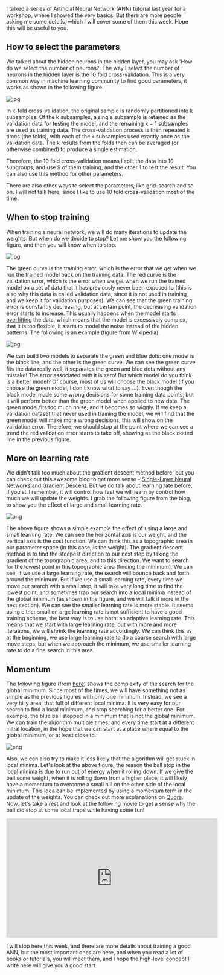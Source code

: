 
I talked a series of Artificial Neural Network (ANN) tutorial last year for a workshop, where I showed the very basics. But there are more people asking me some details, which I will cover some of them this week. Hope this will be useful to you. 

## How to select the parameters

We talked about the hidden neurons in the hidden layer, you may ask 'How do we select the number of neurons?' The way I select the number of neurons in the hidden layer is the 10 fold [cross-validation](https://en.wikipedia.org/wiki/Cross-validation_(statistics)). This is a very common way in machine learning community to find good parameters, it works as shown in the following figure. 

![jpg](https://raw.githubusercontent.com/qingkaikong/blog/master/2017_05_More_on_applying_ANN/figures/figure_1.jpg)

In k-fold cross-validation, the original sample is randomly partitioned into k subsamples. Of the k subsamples, a single subsample is retained as the validation data for testing the model, and the remaining k − 1 subsamples are used as training data. The cross-validation process is then repeated k times (the folds), with each of the k subsamples used exactly once as the validation data. The k results from the folds then can be averaged (or otherwise combined) to produce a single estimation. 

Therefore, the 10 fold cross-validation means I split the data into 10 subgroups, and use 9 of them training, and the other 1 to test the result. You can also use this method for other parameters.   

There are also other ways to select the parameters, like grid-search and so on. I will not talk here, since I like to use 10 fold cross-validation most of the time.   

## When to stop training  

When training a neural network, we will do many iterations to update the weights. But when do we decide to stop? Let me show you the following figure, and then you will know when to stop.   

![jpg](https://raw.githubusercontent.com/qingkaikong/blog/master/2017_05_More_on_applying_ANN/figures/figure_2.jpg)

The green curve is the training error, which is the error that we get when we run the trained model back on the training data. The red curve is the validation error, which is the error when we get when we run the trained model on a set of data that it has previously never been exposed to (this is also why this data is called validation data, since it is not used in training, and we keep it for validation purposes). We can see that the green training error is constantly decreasing, but at certain point, the decreasing validation error starts to increase. This usually happens when the model starts [overfitting](https://en.wikipedia.org/wiki/Overfitting) the data, which means that the model is excessively complex, that it is too flexible, it starts to model the noise instead of the hidden patterns. The following is an example (figure from Wikipedia). 

![jpg](https://raw.githubusercontent.com/qingkaikong/blog/master/2017_05_More_on_applying_ANN/figures/figure_3.jpg)


We can build two models to separate the green and blue dots: one model is the black line, and the other is the green curve. We can see the green curve fits the data really well, it separates the green and blue dots without any mistake! The error associated with it is zero! But which model do you think is a better model? Of course, most of us will choose the black model (if you choose the green model, I don't know what to say ...). Even though the black model made some wrong decisions for some training data points, but it will perform better than the green model when applied to new data. The green model fits too much noise, and it becomes so wiggly. If we keep a validation dataset that never used in training the model, we will find that the green model will make more wrong decisions, this will show on the validation error. Therefore, we should stop at the point where we can see a trend the red validation error starts to take off, showing as the black dotted line in the previous figure.     



## More on learning rate



We didn't talk too much about the gradient descent method before, but you can check out this awesome blog to get more sense - [Single-Layer Neural Networks and Gradient Descent](http://sebastianraschka.com/Articles/2015_singlelayer_neurons.html). But we do talk about learning rate before, if you still remember, it will control how fast we will learn by control how much we will update the weights. I grab the following figure from the blog, to show you the effect of large and small learning rate. 

![png](https://raw.githubusercontent.com/qingkaikong/blog/master/2017_05_More_on_applying_ANN/figures/figure_4.png)  

The above figure shows a simple example the effect of using a large and small learning rate. We can see the horizontal axis is our weight, and the vertical axis is the cost function. We can think this as a topographic area in our parameter space (in this case, is the weight). The gradient descent method is to find the steepest direction to our next step by taking the gradient of the topographic area, and to this direction. We want to search for the lowest point in this topographic area (finding the minimum). We can see, if we use a large learning rate, the search will bounce back and forth around the minimum. But if we use a small learning rate, every time we move our search with a small step, it will take very long time to find the lowest point, and sometimes trap our search into a local minima instead of the global minimum (as shown in the figure, and we will talk it more in the next section). We can see the smaller learning rate is more stable. It seems using either small or large learning rate is not sufficient to have a good training scheme, the best way is to use both: an adaptive learning rate. This means that we start with large learning rate, but with more and more iterations, we will shrink the learning rate accordingly. We can think this as at the beginning, we use large learning rate to do a coarse search with large move steps, but when we approach the minimum, we use smaller learning rate to do a fine search in this area. 


## Momentum

The following figure (from [here](https://sebastianraschka.com/faq/docs/logisticregr-neuralnet.html)) shows the complexity of the search for the global minimum. Since most of the times, we will have something not as simple as the previous figures with only one minimum. Instead, we see a very hilly area, that full of different local minima. It is very easy for our search to find a local minimum, and stop searching for a better one. For example, the blue ball stopped in a minimum that is not the global minimum. We can train the algorithm multiple times, and every time start at a different initial location, in the hope that we can start at a place where equal to the global minimum, or at least close to. 

![png](https://raw.githubusercontent.com/qingkaikong/blog/master/2017_05_More_on_applying_ANN/figures/figure_5.png) 

Also, we can also try to make it less likely that the algorithm will get stuck in local minima. Let's look at the above figure, the reason the ball stop in the local minima is due to run out of energy when it rolling down. If we give the ball some weight, when it is rolling down from a higher place, it will likely have a momentum to overcome a small hill on the other side of the local minimum. This idea can be implemented by using a momentum term in the update of the weights. You can check out more explanations on [Quora](https://www.quora.com/What-is-an-intuitive-explanation-of-momentum-in-training-neural-networks). Now, let's take a rest and look at the following movie to get a sense why the ball did stop at some local traps while having some fun!


<iframe width="560" height="315" src="https://www.youtube.com/embed/qPKKtvkVAjY" frameborder="0" allowfullscreen></iframe>
        

I will stop here this week, and there are more details about training a good ANN, but the most important ones are here, and when you read a lot of books or tutorials, you will meet them, and I hope the high-level concept I write here will give you a good start. 
